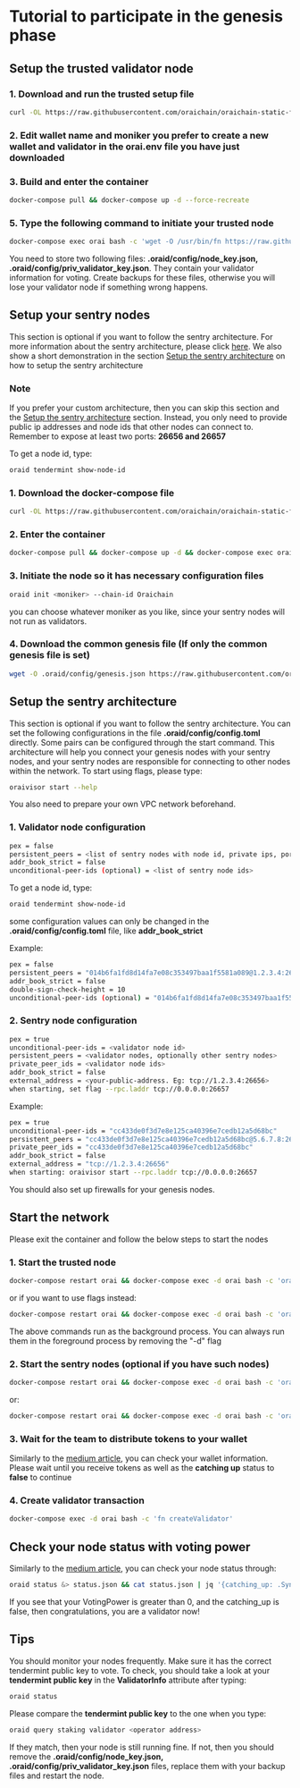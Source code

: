 # Tutorial to participate in the genesis phase

## Setup the trusted validator node

### 1. Download and run the trusted setup file

```bash
curl -OL https://raw.githubusercontent.com/oraichain/oraichain-static-files/master/mainnet-static-files/setup.sh && chmod +x ./setup.sh && ./setup.sh
```

### 2. Edit wallet name and moniker you prefer to create a new wallet and validator in the orai.env file you have just downloaded

### 3. Build and enter the container

```bash
docker-compose pull && docker-compose up -d --force-recreate
```

### 5. Type the following command to initiate your trusted node

```bash
docker-compose exec orai bash -c 'wget -O /usr/bin/fn https://raw.githubusercontent.com/oraichain/oraichain-static-files/master/fn.sh && chmod +x /usr/bin/fn' && docker-compose exec orai fn init
```

You need to store two following files: **.oraid/config/node_key.json, .oraid/config/priv_validator_key.json**. They contain your validator information for voting. Create backups for these files, otherwise you will lose your validator node if something wrong happens.

## Setup your sentry nodes

This section is optional if you want to follow the sentry architecture. For more information about the sentry architecture, please click [here](https://docs.tendermint.com/master/nodes/validators.html). We also show a short demonstration in the section [Setup the sentry architecture](#setup-the-sentry-architecture) on how to setup the sentry architecture

### Note

If you prefer your custom architecture, then you can skip this section and the [Setup the sentry architecture](#setup-the-sentry-architecture) section. Instead, you only need to provide public ip addresses and node ids that other nodes can connect to. Remember to expose at least two ports: **26656 and 26657**

To get a node id, type:

```bash
oraid tendermint show-node-id
```

### 1. Download the docker-compose file

```bash
curl -OL https://raw.githubusercontent.com/oraichain/oraichain-static-files/master/mainnet-static-files/docker-compose.yml && chmod +x docker-compose.yml
```

### 2. Enter the container

```bash
docker-compose pull && docker-compose up -d && docker-compose exec orai bash
```

### 3. Initiate the node so it has necessary configuration files

```bash
oraid init <moniker> --chain-id Oraichain
```

you can choose whatever moniker as you like, since your sentry nodes will not run as validators.

### 4. Download the common genesis file (If only the common genesis file is set)

```bash
wget -O .oraid/config/genesis.json https://raw.githubusercontent.com/oraichain/oraichain-static-files/master/mainnet-static-files/genesis.json
```

## Setup the sentry architecture

This section is optional if you want to follow the sentry architecture. You can set the following configurations in the file **.oraid/config/config.toml** directly. Some pairs can be configured through the start command. This architecture will help you connect your genesis nodes with your sentry nodes, and your sentry nodes are responsible for connecting to other nodes within the network. To start using flags, please type:

```bash
oraivisor start --help
```

You also need to prepare your own VPC network beforehand.

### 1. Validator node configuration

```bash
pex = false
persistent_peers = <list of sentry nodes with node id, private ips, port 26656>
addr_book_strict = false
unconditional-peer-ids (optional) = <list of sentry node ids>
```

To get a node id, type:

```bash
oraid tendermint show-node-id
```

some configuration values can only be changed in the **.oraid/config/config.toml** file, like **addr_book_strict**

Example:

```bash
pex = false
persistent_peers = "014b6fa1fd8d14fa7e08c353497baa1f5581a089@1.2.3.4:26656,bc806159212529879b42c737c2338042e396b1dd@2.3.4.5:26656"
addr_book_strict = false
double-sign-check-height = 10
unconditional-peer-ids (optional) = "014b6fa1fd8d14fa7e08c353497baa1f5581a089,bc806159212529879b42c737c2338042e396b1dd"
```

### 2. Sentry node configuration

```bash
pex = true
unconditional-peer-ids = <validator node id>
persistent_peers = <validator nodes, optionally other sentry nodes>
private_peer_ids = <validator node ids>
addr_book_strict = false
external_address = <your-public-address. Eg: tcp://1.2.3.4:26656>
when starting, set flag --rpc.laddr tcp://0.0.0.0:26657
```

Example:

```bash
pex = true
unconditional-peer-ids = "cc433de0f3d7e8e125ca40396e7cedb12a5d68bc"
persistent_peers = "cc433de0f3d7e8e125ca40396e7cedb12a5d68bc@5.6.7.8:26656"
private_peer_ids = "cc433de0f3d7e8e125ca40396e7cedb12a5d68bc"
addr_book_strict = false
external_address = "tcp://1.2.3.4:26656"
when starting: oraivisor start --rpc.laddr tcp://0.0.0.0:26657
```

You should also set up firewalls for your genesis nodes.

## Start the network

Please exit the container and follow the below steps to start the nodes

### 1. Start the trusted node

```bash
docker-compose restart orai && docker-compose exec -d orai bash -c 'oraivisor start'
```

or if you want to use flags instead:

```bash
docker-compose restart orai && docker-compose exec -d orai bash -c 'oraivisor start --p2p.pex false --p2p.persistent_peers "<node-id1>@<private-ip1>:26656,<node-id2>@<private-ip2>:26656"'
```

The above commands run as the background process. You can always run them in the foreground process by removing the "-d" flag

### 2. Start the sentry nodes (optional if you have such nodes)

```bash
docker-compose restart orai && docker-compose exec -d orai bash -c 'oraivisor start --rpc.laddr tcp://0.0.0.0:26657'
```

or:

```bash
docker-compose restart orai && docker-compose exec -d orai bash -c 'oraivisor start --rpc.laddr tcp://0.0.0.0:26657 --p2p.pex false --p2p.persistent_peers "<node-id1>@<private-ip1>:26656,<node-id2>@<private-ip2>:26656" --p2p.unconditional_peer_ids "<id1>,<id2>,<id3>" --p2p.private_peer_ids "<id1>,<id2>,<id3>"'
```

### 3. Wait for the team to distribute tokens to your wallet

Similarly to the [medium article](https://medium.com/oraichain/join-oraichain-testnet-beta-as-a-validator-484149374034), you can check your wallet information. Please wait until you receive tokens as well as the **catching up** status to **false** to continue

### 4. Create validator transaction

```bash
docker-compose exec -d orai bash -c 'fn createValidator'
```

## Check your node status with voting power

Similarly to the [medium article](https://medium.com/oraichain/join-oraichain-testnet-beta-as-a-validator-484149374034), you can check your node status through:

```bash
oraid status &> status.json && cat status.json | jq '{catching_up: .SyncInfo.catching_up, voting_power: .ValidatorInfo.VotingPower}'
```

If you see that your VotingPower is greater than 0, and the catching_up is false, then congratulations, you are a validator now!

## Tips

You should monitor your nodes frequently. Make sure it has the correct tendermint public key to vote. To check, you should take a look at your **tendermint public key** in the **ValidatorInfo** attribute after typing:

```bash
oraid status
```

Please compare the **tendermint public key** to the one when you type:

```bash
oraid query staking validator <operator address>
```

If they match, then your node is still running fine. If not, then you should remove the **.oraid/config/node_key.json, .oraid/config/priv_validator_key.json** files, replace them with your backup files and restart the node.